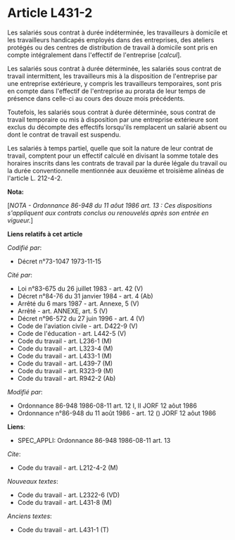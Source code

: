 # Article L431-2

Les salariés sous contrat à durée indéterminée, les travailleurs à domicile et les travailleurs handicapés employés dans des
entreprises, des ateliers protégés ou des centres de distribution de travail à domicile sont pris en compte intégralement
dans l'effectif de l'entreprise [*calcul*].

Les salariés sous contrat à durée déterminée, les salariés sous contrat de travail intermittent, les travailleurs mis à la
disposition de l'entreprise par une entreprise extérieure, y compris les travailleurs temporaires, sont pris en compte dans
l'effectif de l'entreprise au prorata de leur temps de présence dans celle-ci au cours des douze mois précédents.

Toutefois, les salariés sous contrat à durée déterminée, sous contrat de travail temporaire ou mis à disposition par une
entreprise extérieure sont exclus du décompte des effectifs lorsqu'ils remplacent un salarié absent ou dont le contrat de
travail est suspendu.

Les salariés à temps partiel, quelle que soit la nature de leur contrat de travail, comptent pour un effectif calculé en
divisant la somme totale des horaires inscrits dans les contrats de travail par la durée légale du travail ou la durée
conventionnelle mentionnée aux deuxième et troisième alinéas de l'article L. 212-4-2.

**Nota:**

[*NOTA - Ordonnance 86-948 du 11 aôut 1986 art. 13 : Ces dispositions s'appliquent aux contrats conclus ou renouvelés après
son entrée en vigueur.*]

**Liens relatifs à cet article**

_Codifié par_:

  - Décret n°73-1047 1973-11-15

_Cité par_:

  - Loi n°83-675 du 26 juillet 1983 - art. 42 (V)
  - Décret n°84-76 du 31 janvier 1984 - art. 4 (Ab)
  - Arrêté du 6 mars 1987 - art. Annexe, 5 (V)
  - Arrêté - art. ANNEXE, art. 5 (V)
  - Décret n°96-572 du 27 juin 1996 - art. 4 (V)
  - Code de l'aviation civile - art. D422-9 (V)
  - Code de l'éducation - art. L442-5 (V)
  - Code du travail - art. L236-1 (M)
  - Code du travail - art. L323-4 (M)
  - Code du travail - art. L433-1 (M)
  - Code du travail - art. L439-7 (M)
  - Code du travail - art. R323-9 (M)
  - Code du travail - art. R942-2 (Ab)

_Modifié par_:

  - Ordonnance 86-948 1986-08-11 art. 12 I, II JORF 12 aôut 1986
  - Ordonnance n°86-948 du 11 août 1986 - art. 12 () JORF 12 aôut 1986

**Liens**:

  - SPEC_APPLI: Ordonnance 86-948 1986-08-11 art. 13

_Cite_:

  - Code du travail - art. L212-4-2 (M)

_Nouveaux textes_:

  - Code du travail - art. L2322-6 (VD)
  - Code du travail - art. L431-8 (M)

_Anciens textes_:

  - Code du travail - art. L431-1 (T)
